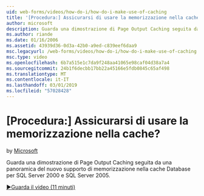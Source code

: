 ```yaml
---
uid: web-forms/videos/how-do-i/how-do-i-make-use-of-caching
title: '[Procedura:] Assicurarsi di usare la memorizzazione nella cache? | Microsoft Docs'
author: microsoft
description: Guarda una dimostrazione di Page Output Caching seguita da una panoramica del nuovo supporto di memorizzazione nella cache Database per SQL Server 2000 e SQL Server 2005.
ms.author: riande
ms.date: 01/16/2006
ms.assetid: 43939d36-0d3a-42b0-a9ed-c839eef6daa9
msc.legacyurl: /web-forms/videos/how-do-i/how-do-i-make-use-of-caching
msc.type: video
ms.openlocfilehash: 6b7a515e1c7da9f248aa41065e98caf04d38a7a4
ms.sourcegitcommit: 24b1f6decbb17bb22a45166e5fdb0845c65af498
ms.translationtype: MT
ms.contentlocale: it-IT
ms.lasthandoff: 03/01/2019
ms.locfileid: "57028428"
---
```

<a name="how-do-i-make-use-of-caching"></a>[Procedura:] Assicurarsi di usare la memorizzazione nella cache?
====================
by [Microsoft](https://github.com/microsoft)

Guarda una dimostrazione di Page Output Caching seguita da una panoramica del nuovo supporto di memorizzazione nella cache Database per SQL Server 2000 e SQL Server 2005.

[&#9654;Guarda il video (11 minuti)](https://channel9.msdn.com/Blogs/ASP-NET-Site-Videos/how-do-i-make-use-of-caching)
